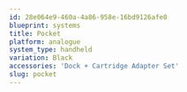 ```yaml
---
id: 28e064e9-460a-4a86-958e-16bd9126afe0
blueprint: systems
title: Pocket
platform: analogue
system_type: handheld
variation: Black
accessories: 'Dock + Cartridge Adapter Set'
slug: pocket
---
```

